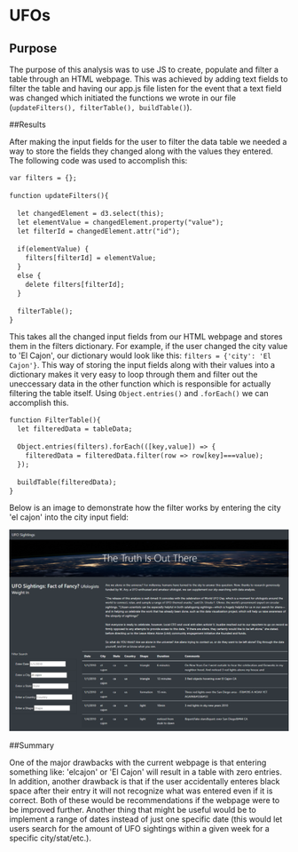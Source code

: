 # UFOs
## Purpose
The purpose of this analysis was to use JS to create, populate and filter a table through an HTML webpage. This was achieved by adding text fields to filter the table and having our app.js file listen for the event that a text field was changed which initiated the functions we wrote in our file (```updateFilters(), filterTable(), buildTable()```).

##Results

After making the input fields for the user to filter the data table we needed a way to store the fields they changed along with the values they entered. The following code was used to accomplish this:

```
var filters = {};

function updateFilters(){

  let changedElement = d3.select(this);
  let elementValue = changedElement.property("value");
  let filterId = changedElement.attr("id");

  if(elementValue) {
    filters[filterId] = elementValue;
  }
  else {
    delete filters[filterId];
  }
  
  filterTable();
}
```
This takes all the changed input fields from our HTML webpage and stores them in the filters dictionary. For example, if the user changed the city value to 'El Cajon', our dictionary would look like this: ```filters = {'city': 'El Cajon'}```. This way of storing the input fields along with their values into a dictionary makes it very easy to loop through them and filter out the uneccessary data in the other function which is responsible for actually filtering the table itself. Using ```Object.entries()``` and ```.forEach()``` we can accomplish this. 

```
function FilterTable(){
  let filteredData = tableData;
  
  Object.entries(filters).forEach(([key,value]) => {
    filteredData = filteredData.filter(row => row[key]===value);
  });
  
  buildTable(filteredData);
}
```
Below is an image to demonstrate how the filter works by entering the city 'el cajon' into the city input field:

![TheTruthIsOutThere](https://github.com/brand0j/UFOs/blob/main/Resources/TheTruthIsOutThere.PNG)

##Summary

One of the major drawbacks with the current webpage is that entering something like: 'elcajon' or 'El Cajon' will result in a table with zero entries. In addition, another drawback is that if the user accidentally enteres black space after their entry it will not recognize what was entered even if it is correct. Both of these would be recommendations if the webpage were to be improved further. Another thing that might be useful would be to implement a range of dates instead of just one specific date (this would let users search for the amount of UFO sightings within a given week for a specific city/stat/etc.).
